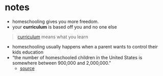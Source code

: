 # notes
- homeschooling gives you more freedom.
- your **curriculum** is based off you and no one else
> [curriculum](https://en.wiktionary.org/wiki/curriculum) means what you learn
- homeschooling usually happens when a parent wants to control their kids education 
- “the number of homeschooled children in the United States is somewhere between 900,000 and 2,000,000."
	- [source](https://www.homeschoolfacts.com/faqs.html)
